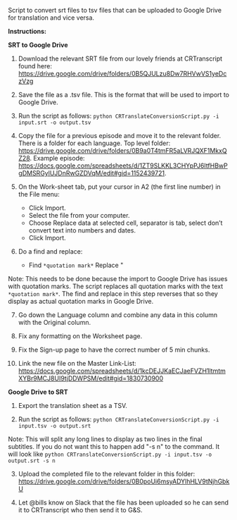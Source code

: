Script to convert srt files to tsv files that can be uploaded 
to Google Drive for translation and vice versa. 

**Instructions:**

**SRT to Google Drive**

1) Download the relevant SRT file from our lovely friends at CRTranscript found here: 
https://drive.google.com/drive/folders/0B5QJULzu8Dw7RHVwVS1yeDczVzg

2) Save the file as a .tsv file. This is the format that will be used to import to 
Google Drive.

3) Run the script as follows:
```python CRTranslateConversionScript.py -i input.srt -o output.tsv```

4) Copy the file for a previous episode and move it to the relevant folder. 
There is a folder for each language. 
Top level folder: https://drive.google.com/drive/folders/0B9a0T4tmFR5aLVRJQXF1MkxQZ28. 
Example episode:  https://docs.google.com/spreadsheets/d/1ZT9SLKKL3CHYpPJ6ItfHBwPgDMSRGylUJDnRwGZDVqM/edit#gid=1152439721.

5) On the Work-sheet tab, put your cursor in A2 (the first line number) in the File menu:
   - Click Import. 
   - Select the file from your computer.
   - Choose Replace data at selected cell, separator is tab,
      select don’t convert text into numbers and dates.
   - Click Import.
    
6) Do a find and replace: 
   - Find ```*quotation mark*``` Replace "
    
Note: This needs to be done because the import to Google Drive has issues with quotation
marks. The script replaces all quotation marks with the text ```*quotation mark*```. 
The find and replace in this step reverses that so they display as actual quotation marks 
in Google Drive. 

7) Go down the Language column and combine any data in this column with the Original column.

8) Fix any formatting on the Worksheet page.

9) Fix the Sign-up page to have the correct number of 5 min chunks.

10) Link the new file on the Master Link-List: 
https://docs.google.com/spreadsheets/d/1kcDEJJKaECJaeFVZH1ltmtmXYBr9MCJ8UI9tjDDWPSM/edit#gid=1830730900




**Google Drive to SRT**

1) Export the translation sheet as a TSV.

2) Run the script as follows: ```python CRTranslateConversionScript.py -i input.tsv -o output.srt```

Note: This will split any long lines to display as two lines in the final subtitles.
If you do not want this to happen add "-s n" to the command. It will look like 
```python CRTranslateConversionScript.py -i input.tsv -o output.srt -s n```

3) Upload the completed file to the relevant folder in this folder: 
https://drive.google.com/drive/folders/0B0poUi6msyADYlhHLV9tNjhGbkU

4) Let @bills know on Slack that the file has been uploaded so he can send it to 
CRTranscript who then send it to G&S.



